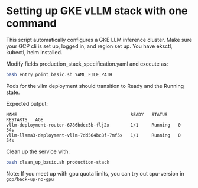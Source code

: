 # Setting up GKE vLLM stack with one command

This script automatically configures a GKE LLM inference cluster.
Make sure your GCP cli is set up, logged in, and region set up. You have eksctl, kubectl, helm installed.

Modify fields production_stack_specification.yaml and execute as:

```bash
bash entry_point_basic.sh YAML_FILE_PATH
```

Pods for the vllm deployment should transition to Ready and the Running state.

Expected output:

```plaintext
NAME                                           READY   STATUS    RESTARTS   AGE
vllm-deployment-router-6786bdcc5b-flj2x        1/1     Running   0          54s
vllm-llama3-deployment-vllm-7dd564bc8f-7mf5x   1/1     Running   0          54s
```

Clean up the service with:

```bash
bash clean_up_basic.sh production-stack
```

Note: If you meet up with gpu quota limits, you can try out cpu-version in `gcp/back-up-no-gpu`
